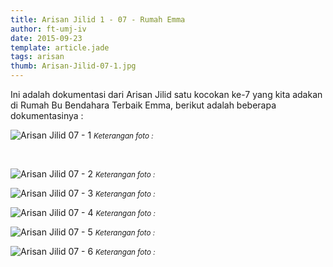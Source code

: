 ```yaml
---
title: Arisan Jilid 1 - 07 - Rumah Emma
author: ft-umj-iv
date: 2015-09-23
template: article.jade
tags: arisan
thumb: Arisan-Jilid-07-1.jpg
---
```


Ini adalah dokumentasi dari Arisan Jilid satu kocokan ke-7 yang kita adakan di Rumah Bu Bendahara Terbaik Emma, berikut adalah beberapa dokumentasinya :


![Arisan Jilid 07 - 1](/story/assets/img/Arisan-Jilid-07-1.jpg)
<small>_Keterangan foto :_</small>

<br/>
<span class="more"></span>

![Arisan Jilid 07 - 2](/story/assets/img/Arisan-Jilid-07-2.jpg)
<small>_Keterangan foto :_</small>

![Arisan Jilid 07 - 3](/story/assets/img/Arisan-Jilid-07-3.jpg)
<small>_Keterangan foto :_</small>

![Arisan Jilid 07 - 4](/story/assets/img/Arisan-Jilid-07-4.jpg)
<small>_Keterangan foto :_</small>

![Arisan Jilid 07 - 5](/story/assets/img/Arisan-Jilid-07-5.jpg)
<small>_Keterangan foto :_</small>

![Arisan Jilid 07 - 6](/story/assets/img/Arisan-Jilid-07-6.jpg)
<small>_Keterangan foto :_</small>